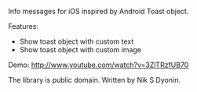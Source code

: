 Info messages for iOS inspired by Android Toast object.

Features:
* Show toast object with custom text
* Show toast object with custom image

Demo: http://www.youtube.com/watch?v=3ZlTRzfUB70

The library is public domain. Written by Nik S Dyonin.
